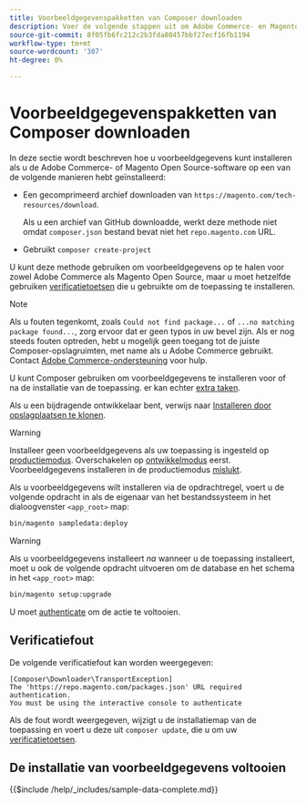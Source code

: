 ```yaml
---
title: Voorbeeldgegevenspakketten van Composer downloaden
description: Voer de volgende stappen uit om Adobe Commerce- en Magento Open Source-voorbeeldgegevens te installeren met de Composer PHP Package Manager.
source-git-commit: 8f05fb6fc212c2b3fda80457bbf27ecf16fb1194
workflow-type: tm+mt
source-wordcount: '307'
ht-degree: 0%

---
```



# Voorbeeldgegevenspakketten van Composer downloaden

In deze sectie wordt beschreven hoe u voorbeeldgegevens kunt installeren als u de Adobe Commerce- of Magento Open Source-software op een van de volgende manieren hebt geïnstalleerd:

* Een gecomprimeerd archief downloaden van `https://magento.com/tech-resources/download`.

   Als u een archief van GitHub downloadde, werkt deze methode niet omdat `composer.json` bestand bevat niet het `repo.magento.com` URL.

* Gebruikt `composer create-project`

U kunt deze methode gebruiken om voorbeeldgegevens op te halen voor zowel Adobe Commerce als Magento Open Source, maar u moet hetzelfde gebruiken [verificatietoetsen](../prerequisites/authentication-keys.md) die u gebruikte om de toepassing te installeren.

>[!NOTE]
>
>Als u fouten tegenkomt, zoals `Could not find package...` of `...no matching package found...`, zorg ervoor dat er geen typos in uw bevel zijn. Als er nog steeds fouten optreden, hebt u mogelijk geen toegang tot de juiste Composer-opslagruimten, met name als u Adobe Commerce gebruikt. Contact [Adobe Commerce-ondersteuning](https://support.magento.com/hc/en-us) voor hulp.

U kunt Composer gebruiken om voorbeeldgegevens te installeren voor of na de installatie van de toepassing. er kan echter [extra taken](remove-or-update.md).

Als u een bijdragende ontwikkelaar bent, verwijs naar [Installeren door opslagplaatsen te klonen](git-repositories.md).

>[!WARNING]
>
>Installeer geen voorbeeldgegevens als uw toepassing is ingesteld op [productiemodus](../../configuration/bootstrap/application-modes.md#production-mode). Overschakelen op [ontwikkelmodus](../../configuration/bootstrap/application-modes.md#developer-mode) eerst. Voorbeeldgegevens installeren in de productiemodus [mislukt](https://support.magento.com/hc/en-us/articles/360033824571#symptom-production-mode-trouble-samp-prod-).

Als u voorbeeldgegevens wilt installeren via de opdrachtregel, voert u de volgende opdracht in als de eigenaar van het bestandssysteem in het dialoogvenster `<app_root>` map:

```bash
bin/magento sampledata:deploy
```

>[!WARNING]
>
>Als u voorbeeldgegevens installeert _na_ wanneer u de toepassing installeert, moet u ook de volgende opdracht uitvoeren om de database en het schema in het `<app_root>` map:

```bash
bin/magento setup:upgrade
```

U moet [authenticate](../prerequisites/authentication-keys.md) om de actie te voltooien.

## Verificatiefout

De volgende verificatiefout kan worden weergegeven:

```terminal
[Composer\Downloader\TransportException]
The 'https://repo.magento.com/packages.json' URL required authentication.
You must be using the interactive console to authenticate
```

Als de fout wordt weergegeven, wijzigt u de installatiemap van de toepassing en voert u deze uit `composer update`, die u om uw [verificatietoetsen](../prerequisites/authentication-keys.md).

## De installatie van voorbeeldgegevens voltooien

{{$include /help/_includes/sample-data-complete.md}}
